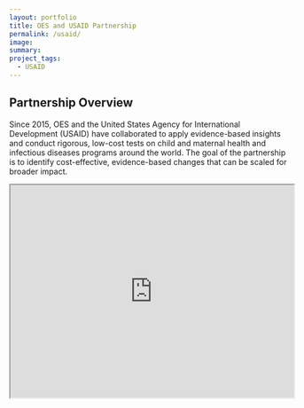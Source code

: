 ```yaml
---
layout: portfolio
title: OES and USAID Partnership
permalink: /usaid/
image:
summary: 
project_tags:
  - USAID
---
```

## Partnership Overview

Since 2015, OES and the United States Agency for International Development (USAID) have collaborated to apply evidence-based insights and conduct rigorous, low-cost tests on child and maternal health and infectious diseases programs around the world. The goal of the partnership is to identify cost-effective, evidence-based changes that can be scaled for broader impact.

<iframe src="https://drive.google.com/file/d/0BxayWw6MbOYbTE8tSktGRFNlNGM/preview" width="512" height="384"></iframe>


